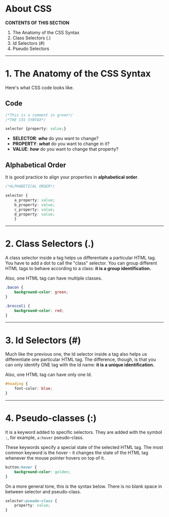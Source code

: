 # About CSS

**CONTENTS OF THIS SECTION**
1. The Anatomy of the CSS Syntax
2. Class Selectors (.)
3. Id Selectors (#)
4. Pseudo Selectors

---

# 1. The Anatomy of the CSS Syntax

Here's what CSS code looks like.

## Code

```css
/*This is a comment in green*/
/*THE CSS SYNTAX*/

selector {property: value;}
```

- **SELECTOR**: **_who_** do you want to change?
- **PROPERTY**: **_what_** do you want to change in it?
- **VALUE**: **_how_** do you want to change that property?

## Alphabetical Order 

It is good practice to align your properties in **alphabetical order**.

```css
/*ALPHABETICAL ORDER*/

selector {
    a_property: value;
    b_property: value;
    c_property: value;
    d_property: value;
    }
```

---
# 2. Class Selectors (.)

A class selector inside a tag helps us differentiate a particular HTML tag. You have to add a dot to call the "class" selector. You can group different HTML tags to behave according to a class: **it is a group identification.**

Also, one HTML tag can have multiple classes.

```css
.bacon {
    background-color: green;
}

.broccoli {
    background-color: red;
}
```
---
# 3. Id Selectors (#)
Much like the previous one, the Id selector inside a tag also helps us differentiate one particular HTML tag. The difference, though, is that you can only identify ONE tag with the Id name: **it is a unique identification.**

Also, one HTML tag can have only one Id.

```css
#heading {
    font-color: blue;
}
```
---
# 4. Pseudo-classes (:)
It is a keyword added to specific selectors. They are added with the symbol ```:```, for example, ```a:hover``` pseudo-class.

These keywords specify a special state of the selected HTML tag. The most common keyword is the hover - it changes the state of the HTML tag whenever the mouse pointer hovers on top of it.

```css
button:hover {
    background-color: golden;
}
```
On a more general tone, this is the syntax below. There is no blank space in between selector and pseudo-class.

```css
selector:pseudo-class {
    property: value;
}
```